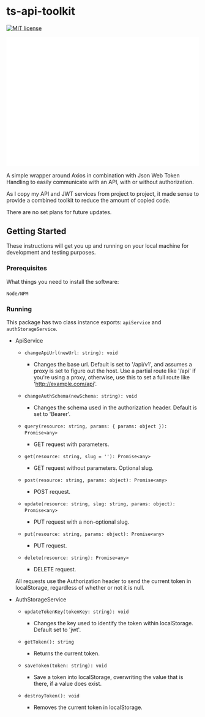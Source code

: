 # ts-api-toolkit
[![MIT license](http://img.shields.io/badge/license-MIT-brightgreen.svg)](http://opensource.org/licenses/MIT)

<p align="center">

![Code Example](https://github.com/ryanchristian4427/ts-api-toolkit/blob/master/media/carbon.svg?raw=true)

</p>

A simple wrapper around Axios in combination with Json Web Token Handling to easily communicate with an API, with or without authorization.

As I copy my API and JWT services from project to project, it made sense to provide a combined toolkit to reduce the amount of copied code.

There are no set plans for future updates.

## Getting Started

These instructions will get you up and running on your local machine for development and testing purposes.

### Prerequisites

What things you need to install the software:

```
Node/NPM
```

### Running

This package has two class instance exports: `apiService` and `authStorageService`.

- ApiService
    - `changeApiUrl(newUrl: string): void`
        - Changes the base url. Default is set to '/api/v1', and assumes a proxy is set to figure out the host. Use a partial route like '/api' if you're using a proxy, otherwise, use this to set a full route like 'http://example.com/api'.
        
    - `changeAuthSchema(newSchema: string): void`
        - Changes the schema used in the authorization header. Default is set to 'Bearer'.
        
    - `query(resource: string, params: { params: object }): Promise<any>`
        - GET request with parameters.
        
    - `get(resource: string, slug = ''): Promise<any>`
        - GET request without parameters. Optional slug.
        
    - `post(resource: string, params: object): Promise<any>`
        - POST request.
        
    - `update(resource: string, slug: string, params: object): Promise<any>`
        - PUT request with a non-optional slug.
        
    - `put(resource: string, params: object): Promise<any>`
        - PUT request.
        
    - `delete(resource: string): Promise<any>`
        - DELETE request.
        
    All requests use the Authorization header to send the current token in localStorage, regardless of whether or not it is null.

- AuthStorageService
    - `updateTokenKey(tokenKey: string): void`
        - Changes the key used to identify the token within localStorage. Default set to 'jwt'.
        
    - `getToken(): string`
        - Returns the current token.
        
    - `saveToken(token: string): void`
        - Save a token into localStorage, overwriting the value that is there, if a value does exist.
        
    - `destroyToken(): void`
        - Removes the current token in localStorage.
